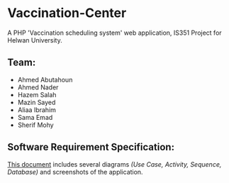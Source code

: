 # Vaccination-Center
A PHP 'Vaccination scheduling system' web application, IS351 Project for Helwan University.

## Team:
- Ahmed Abutahoun
- Ahmed Nader
- Hazem Salah
- Mazin Sayed
- Aliaa Ibrahim
- Sama Emad
- Sherif Mohy

## Software Requirement Specification:
[This document](https://drive.google.com/file/d/1Ih9D6IRQ-J8oxhH5foJGeBy8DYTM4Qm7/view) includes several diagrams *(Use Case, Activity, Sequence, Database)* and screenshots of the application.
